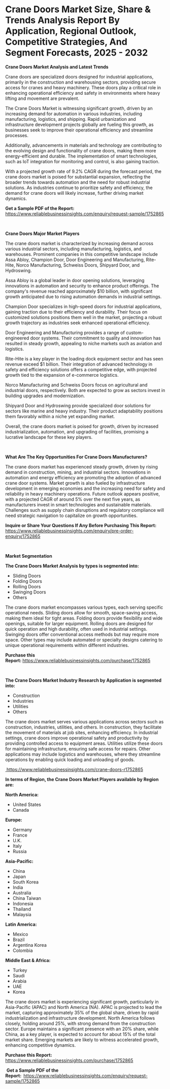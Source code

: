 <p><h1>Crane Doors Market Size, Share & Trends Analysis Report By Application, Regional Outlook, Competitive Strategies, And Segment Forecasts, 2025 - 2032</h1></p><p><strong>Crane Doors Market Analysis and Latest Trends</strong></p>
<p><p>Crane doors are specialized doors designed for industrial applications, primarily in the construction and warehousing sectors, providing secure access for cranes and heavy machinery. These doors play a critical role in enhancing operational efficiency and safety in environments where heavy lifting and movement are prevalent.</p><p>The Crane Doors Market is witnessing significant growth, driven by an increasing demand for automation in various industries, including manufacturing, logistics, and shipping. Rapid urbanization and infrastructure development projects globally are fueling this growth, as businesses seek to improve their operational efficiency and streamline processes. </p><p>Additionally, advancements in materials and technology are contributing to the evolving design and functionality of crane doors, making them more energy-efficient and durable. The implementation of smart technologies, such as IoT integration for monitoring and control, is also gaining traction. </p><p>With a projected growth rate of 9.2% CAGR during the forecast period, the crane doors market is poised for substantial expansion, reflecting the broader trends towards automation and the need for robust industrial solutions. As industries continue to prioritize safety and efficiency, the demand for crane doors will likely increase, further driving market dynamics.</p></p>
<p><strong>Get a Sample PDF of the Report:&nbsp;</strong> <a href="https://www.reliablebusinessinsights.com/enquiry/request-sample/1752865?utm_campaign=39&utm_medium=2&utm_source=Github&utm_content=ia&utm_term=18042025&utm_id=crane-doors">https://www.reliablebusinessinsights.com/enquiry/request-sample/1752865</a></p>
<p>&nbsp;</p>
<p><strong>Crane Doors Major Market Players</strong></p>
<p><p>The crane doors market is characterized by increasing demand across various industrial sectors, including manufacturing, logistics, and warehouses. Prominent companies in this competitive landscape include Assa Abloy, Champion Door, Door Engineering and Manufacturing, Rite-Hite, Norco Manufacturing, Schweiss Doors, Shipyard Door, and Hydroswing.</p><p>Assa Abloy is a global leader in door opening solutions, leveraging innovations in automation and security to enhance product offerings. The company's revenue reached approximately $10 billion, with significant growth anticipated due to rising automation demands in industrial settings.</p><p>Champion Door specializes in high-speed doors for industrial applications, gaining traction due to their efficiency and durability. Their focus on customized solutions positions them well in the market, projecting a robust growth trajectory as industries seek enhanced operational efficiency.</p><p>Door Engineering and Manufacturing provides a range of custom-engineered door systems. Their commitment to quality and innovation has resulted in steady growth, appealing to niche markets such as aviation and logistics.</p><p>Rite-Hite is a key player in the loading dock equipment sector and has seen revenue exceed $1 billion. Their integration of advanced technology in safety and efficiency solutions offers a competitive edge, with projected growth tied to the expansion of e-commerce logistics.</p><p>Norco Manufacturing and Schweiss Doors focus on agricultural and industrial doors, respectively. Both are expected to grow as sectors invest in building upgrades and modernization.</p><p>Shipyard Door and Hydroswing provide specialized door solutions for sectors like marine and heavy industry. Their product adaptability positions them favorably within a niche yet expanding market.</p><p>Overall, the crane doors market is poised for growth, driven by increased industrialization, automation, and upgrading of facilities, promising a lucrative landscape for these key players.</p></p>
<p>&nbsp;</p>
<p><strong>What Are The Key Opportunities For Crane Doors Manufacturers?</strong></p>
<p><p>The crane doors market has experienced steady growth, driven by rising demand in construction, mining, and industrial sectors. Innovations in automation and energy efficiency are promoting the adoption of advanced crane door systems. Market growth is also fueled by infrastructure development in emerging economies and the increasing need for safety and reliability in heavy machinery operations. Future outlook appears positive, with a projected CAGR of around 5% over the next five years, as manufacturers invest in smart technologies and sustainable materials. Challenges such as supply chain disruptions and regulatory compliance will need strategic navigation to capitalize on growth opportunities.</p></p>
<p><strong>Inquire or Share Your Questions If Any Before Purchasing This Report:</strong> <a href="https://www.reliablebusinessinsights.com/enquiry/pre-order-enquiry/1752865?utm_campaign=39&utm_medium=2&utm_source=Github&utm_content=ia&utm_term=18042025&utm_id=crane-doors">https://www.reliablebusinessinsights.com/enquiry/pre-order-enquiry/1752865</a></p>
<p>&nbsp;</p>
<p><strong>Market Segmentation</strong></p>
<p><strong>The Crane Doors Market Analysis by types is segmented into:</strong></p>
<p><ul><li>Sliding Doors</li><li>Folding Doors</li><li>Rolling Doors</li><li>Swinging Doors</li><li>Others</li></ul></p>
<p><p>The crane doors market encompasses various types, each serving specific operational needs. Sliding doors allow for smooth, space-saving access, making them ideal for tight areas. Folding doors provide flexibility and wide openings, suitable for larger equipment. Rolling doors are designed for quick operation and high durability, often used in industrial settings. Swinging doors offer conventional access methods but may require more space. Other types may include automated or specialty designs catering to unique operational requirements within different industries.</p></p>
<p><strong>Purchase this Report:&nbsp;</strong><a href="https://www.reliablebusinessinsights.com/purchase/1752865?utm_campaign=39&utm_medium=2&utm_source=Github&utm_content=ia&utm_term=18042025&utm_id=crane-doors">https://www.reliablebusinessinsights.com/purchase/1752865</a></p>
<p>&nbsp;</p>
<p><strong>The Crane Doors Market Industry Research by Application is segmented into:</strong></p>
<p><ul><li>Construction</li><li>Industries</li><li>Utilities</li><li>Others</li></ul></p>
<p><p>The crane doors market serves various applications across sectors such as construction, industries, utilities, and others. In construction, they facilitate the movement of materials at job sites, enhancing efficiency. In industrial settings, crane doors improve operational safety and productivity by providing controlled access to equipment areas. Utilities utilize these doors for maintaining infrastructure, ensuring safe access for repairs. Other applications may include logistics and warehouses, where they streamline operations by enabling quick loading and unloading of goods.</p></p>
<p><a href="https://www.reliablebusinessinsights.com/crane-doors-r1752865?utm_campaign=39&utm_medium=2&utm_source=Github&utm_content=ia&utm_term=18042025&utm_id=crane-doors">&nbsp;https://www.reliablebusinessinsights.com/crane-doors-r1752865</a></p>
<p><strong>In terms of Region, the Crane Doors Market Players available by Region are:</strong></p>
<p>
    <p> <strong> North America: </strong>
        <ul>
            <li>United States</li>
            <li>Canada</li>
        </ul>
        </p> 
    <p> <strong> Europe: </strong>
        <ul>
            <li>Germany</li>
            <li>France</li>
            <li>U.K.</li>
            <li>Italy</li>
            <li>Russia</li>
        </ul>
        </p> 
    <p> <strong> Asia-Pacific: </strong>
        <ul>
            <li>China</li>
            <li>Japan</li>
            <li>South Korea</li>
            <li>India</li>
            <li>Australia</li>
            <li>China Taiwan</li>
            <li>Indonesia</li>
            <li>Thailand</li>
            <li>Malaysia</li>
        </ul>
        </p> 
    <p> <strong> Latin America: </strong>
        <ul>
            <li>Mexico</li>
            <li>Brazil</li>
            <li>Argentina Korea</li>
            <li>Colombia</li>
        </ul>
        </p> 
    <p> <strong> Middle East & Africa: </strong>
        <ul>
            <li>Turkey</li>
            <li>Saudi</li>
            <li>Arabia</li>
            <li>UAE</li>
            <li>Korea</li>
        </ul>
    </p>
    </p>
<p><p>The crane doors market is experiencing significant growth, particularly in Asia-Pacific (APAC) and North America (NA). APAC is projected to lead the market, capturing approximately 35% of the global share, driven by rapid industrialization and infrastructure development. North America follows closely, holding around 25%, with strong demand from the construction sector. Europe maintains a significant presence with an 20% share, while China, as a key player, is expected to account for about 15% of the total market share. Emerging markets are likely to witness accelerated growth, enhancing competitive dynamics.</p></p>
<p><strong>Purchase this Report: </strong><a href="https://www.reliablebusinessinsights.com/purchase/1752865?utm_campaign=39&utm_medium=2&utm_source=Github&utm_content=ia&utm_term=18042025&utm_id=crane-doors">https://www.reliablebusinessinsights.com/purchase/1752865</a></p>
<p>&nbsp;<strong>Get a Sample PDF of the Report:&nbsp;&nbsp;</strong><a href="https://www.reliablebusinessinsights.com/enquiry/request-sample/1752865?utm_campaign=39&utm_medium=2&utm_source=Github&utm_content=ia&utm_term=18042025&utm_id=crane-doors">https://www.reliablebusinessinsights.com/enquiry/request-sample/1752865</a></p>
<p><strong></strong></p>
<p><p></p><p></p><p></p></p>